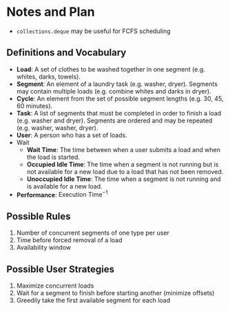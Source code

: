 # Notes and Plan

- `collections.deque` may be useful for FCFS scheduling


## Definitions and Vocabulary

- **Load**: A set of clothes to be washed together in one segment (e.g. whites, darks, towels).
- **Segment**: An element of a laundry task (e.g. washer, dryer). Segments may contain multiple loads (e.g. combine whites and darks in dryer).
- **Cycle**: An element from the set of possible segment lengths (e.g. 30, 45, 60 minutes).
- **Task**: A list of segments that must be completed in order to finish a load (e.g. washer and dryer). Segments are ordered and may be repeated (e.g. washer, washer, dryer).
- **User**: A person who has a set of loads.
- Wait
  - **Wait Time**: The time between when a user submits a load and when the load is started.
  - **Occupied Idle Time**: The time when a segment is not running but is not available for a new load due to a load that has not been removed.
  - **Unoccupied Idle Time**: The time when a segment is not running and is available for a new load.
- **Performance**: $\text{Execution Time}^{-1}$


## Possible Rules

1. Number of concurrent segments of one type per user
2. Time before forced removal of a load
3. Availability window


## Possible User Strategies

1. Maximize concurrent loads
2. Wait for a segment to finish before starting another (minimize offsets)
3. Greedily take the first available segment for each load
